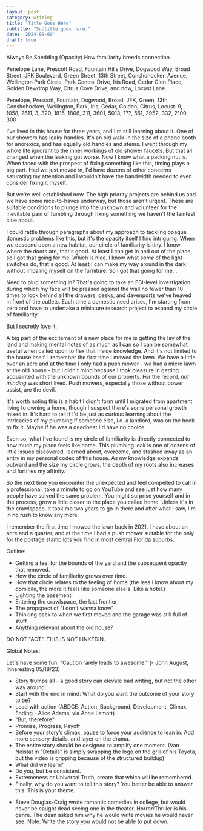 ```yaml
---
layout: post
category: writing
title: "Title Goes Here"
subtitle: "Subtitle goes here."
date: '2024-09-09'
draft: true
---
```


Always Be Shedding (Opacity)
How familiarity breeds connection.


Penelope Lane, Prescott Road, Fountain Hills Drive, Dogwood Way, Broad Street, JFK Boulevard, Green Street, 13th Street, Conshohocken Avenue, Wellington Park Circle, Park Central Drive, Iris Road, Cedar Glen Place, Golden Dewdrop Way, Citrus Cove Drive, and now, Locust Lane.

Penelope, Prescott, Fountain, Dogwood, Broad, JFK, Green, 13th, Conshohocken, Wellington, Park, Iris, Cedar, Golden, Citrus, Locust. 
9, 1058, 2611, 3, 320, 1815, 1806, 311, 3601, 5013, ???, 551, 2952, 332, 2100, 300


I've lived in this house for three years, and I'm still learning about it. One of our showers has leaky handles. It's an old walk-in the size of a phone booth for anorexics, and has equally old handles and stems. I went through my whole life ignorant to the inner workings of old shower faucets. But that all changed when the leaking got worse. Now I know what a packing nut is. When faced with the prospect of fixing something like this, timing plays a big part. Had we just moved in, I'd have dozens of other concerns saturating my attention and I wouldn't have the bandwidth needed to even consider fixing it myself.

But we're well established now. The high priority projects are behind us and we have some nice-to-haves underway, but those aren't urgent. These are suitable conditions to plunge into the unknown and volunteer for the inevitable pain of fumbling through fixing something we haven't the faintest clue about.

I could rattle through paragraphs about my approach to tackling opaque domestic problems like this, but it's the opacity itself I find intriguing. When we descend upon a new habitat, our circle of familiarity is tiny. I know where the doors are, that's good. At least I can get in and out of the place, so I got that going for me. Which is nice. I know what _some_ of the light switches do, that's good. At least I can make my way around in the dark without impaling myself on the furniture. So I got that going for me...

Need to plug something in? That's going to take an FBI-level investigation during which my face will be pressed against the wall no fewer than 10 times to look behind all the drawers, desks, and davenports we've heaved in front of the outlets. Each time a domestic need arises, I'm starting from zero and have to undertake a miniature research project to expand my circle of familiarity. 

But I secretly love it. 

A big part of the excitement of a new place for me is getting the lay of the land and making mental notes of as much as I can so I can be somewhat useful when called upon to flex that inside knowledge. And it's not limited to the house itself. I remember the first time I mowed the lawn. We have a little over an acre and at the time I only had a push mower - we had a micro lawn at the old house - but I didn't mind because I took pleasure in getting acquainted with the unknown bounds of our property. For the record, _not minding_ was short lived. Push mowers, especially those without power assist, are the devil.

It's worth noting this is a habit I didn't form until I migrated from apartment living to owning a home, though I suspect there's some personal growth mixed in. It's hard to tell if I'd be just as curious learning about the intricacies of my plumbing if someone else, i.e. a landlord, was on the hook to fix it. Maybe if he was a deadbeat I'd have no choice...

Even so, what I've found is my circle of familiarity is directly connected to how much my place feels like home. This plumbing leak is one of dozens of little issues discovered, learned about, overcome, and stashed away as an entry in my personal codex of this house. As my knowledge expands outward and the size my circle grows, the depth of my roots also increases and fortifies my affinity.

So the next time you encounter the unexpected and feel compelled to call in a professional, take a minute to go on YouTube and see just how many people have solved the same problem. You might surprise yourself and in the process, grow a little closer to the place you called home. Unless it's in the crawlspace. It took me two years to go in there and after what I saw, I'm in no rush to know any more.




I remember the first time I mowed the lawn back in 2021. I have about an acre and a quarter, and at the time I had a push mower suitable for the only for the postage stamp lots you find in most central Florida suburbs. 

Outline: 
- Getting a feel for the bounds of the yard and the subsequent opacity that removed.
- How the circle of familiarity grows over time.
- How that circle relates to the feeling of home (the less I know about my domicile, the more it feels like someone else's. Like a hotel.)
- Lighting the basement
- Entering the crawlspace, the last frontier
- The propspect of "I don't wanna know"
- Thinking back to when we first moved and the garage was still full of stuff
- Anything relevant about the old house?

DO NOT "ACT". THIS IS NOT LINKEDIN.

Global Notes:

Let's have some fun. "Caution rarely leads to awesome." (- John August, Inneresting 05/18/23)

- Story trumps all - a good story can elevate bad writing, but not the other way around.
- Start with the end in mind: What do you want the outcome of your story to be?
- Lead with action (ABDCE: Action, Background, Development, Climax, Ending - Alice Adams, via Anne Lamott)
- “But, therefore”
- Promise, Progress, Payoff
- Before your story’s climax, pause to force your audience to lean in. Add more sensory details, and layer on the drama.
- The entire story should be designed to amplify one moment. (Van Neistat in "Details" is simply swapping the logo on the grill of his Toyota, but the video is gripping because of the structured buildup)
- What did we learn?
- Do you, but be consistent.
- Extremeness or Universal Truth, create that which will be remembered.
- Finally, why do you want to tell this story? You better be able to answer this. This is your theme.

<!-- Candidate note -->
- Steve Douglas-Craig wrote romantic comedies in college, but would never be caught dead seeing one in the theater. Horror/Thriller is his genre. The dean asked him why he would write movies he would never see. Note: Write the story you would not be able to put down.
